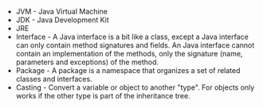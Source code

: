 * JVM - Java Virtual Machine
* JDK - Java Development Kit
* JRE
* Interface - A Java interface is a bit like a class, except a Java interface can only contain method signatures and fields. An Java interface cannot contain an implementation of the methods, only the signature (name, parameters and exceptions) of the method. 
* Package - A package is a namespace that organizes a set of related classes and interfaces.
* Casting - Convert a variable or object to another "type". For objects only works if the other type is part of the inheritance tree.
